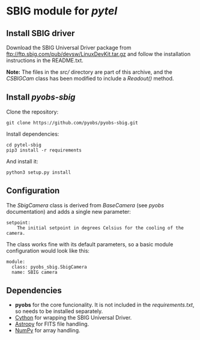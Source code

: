 SBIG module for *pytel*
=======================

Install SBIG driver
-------------------
Download the SBIG Universal Driver package from ftp://ftp.sbig.com/pub/devsw/LinuxDevKit.tar.gz and follow
the installation instructions in the README.txt.

**Note:** The files in the *src/* directory are part of this archive, and the *CSBIGCam* class has been modified to include a 
*Readout()* method.


Install *pyobs-sbig*
--------------------
Clone the repository:

    git clone https://github.com/pyobs/pyobs-sbig.git


Install dependencies:

    cd pytel-sbig
    pip3 install -r requirements
        
And install it:

    python3 setup.py install


Configuration
-------------
The *SbigCamera* class is derived from *BaseCamera* (see *pyobs* documentation) and adds a single new parameter:

    setpoint:
        The initial setpoint in degrees Celsius for the cooling of the camera.

The class works fine with its default parameters, so a basic module configuration would look like this:

    module:
      class: pyobs_sbig.SbigCamera
      name: SBIG camera

Dependencies
------------
* **pyobs** for the core funcionality. It is not included in the *requirements.txt*, so needs to be installed 
  separately.
* [Cython](https://cython.org/) for wrapping the SBIG Universal Driver.
* [Astropy](http://www.astropy.org/) for FITS file handling.
* [NumPy](http://www.numpy.org/) for array handling.